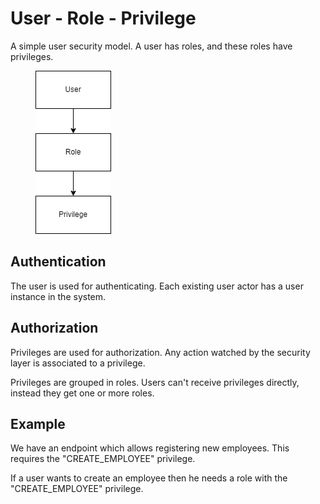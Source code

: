 # User - Role - Privilege

A simple user security model. A user has roles, and these roles have privileges.

<figure><img src="../../.gitbook/assets/user_role_privilege.drawio.png" alt=""><figcaption></figcaption></figure>

## Authentication

The user is used for authenticating. Each existing user actor has a user instance in the system.

## Authorization

Privileges are used for authorization. Any action watched by the security layer is associated to a privilege.

Privileges are grouped in roles. Users can't receive privileges directly, instead they get one or more roles.

## Example

We have an endpoint which allows registering new employees. This requires the "CREATE\_EMPLOYEE" privilege.

If a user wants to create an employee then he needs a role with the "CREATE\_EMPLOYEE" privilege.
